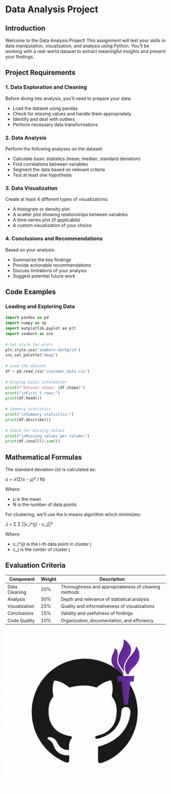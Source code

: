 # Data Analysis Project

## Introduction

Welcome to the Data Analysis Project! This assignment will test your skills in data manipulation, visualization, and analysis using Python. You'll be working with a real-world dataset to extract meaningful insights and present your findings.

## Project Requirements

### 1. Data Exploration and Cleaning

Before diving into analysis, you'll need to prepare your data:

- Load the dataset using pandas
- Check for missing values and handle them appropriately
- Identify and deal with outliers
- Perform necessary data transformations

### 2. Data Analysis

Perform the following analyses on the dataset:

- Calculate basic statistics (mean, median, standard deviation)
- Find correlations between variables
- Segment the data based on relevant criteria
- Test at least one hypothesis

### 3. Data Visualization

Create at least 4 different types of visualizations:

- A histogram or density plot
- A scatter plot showing relationships between variables
- A time-series plot (if applicable)
- A custom visualization of your choice

### 4. Conclusions and Recommendations

Based on your analysis:

- Summarize the key findings
- Provide actionable recommendations
- Discuss limitations of your analysis
- Suggest potential future work

## Code Examples

### Loading and Exploring Data

```python
import pandas as pd
import numpy as np
import matplotlib.pyplot as plt
import seaborn as sns

# Set style for plots
plt.style.use('seaborn-darkgrid')
sns.set_palette("deep")

# Load the dataset
df = pd.read_csv('customer_data.csv')

# Display basic information
print(f"Dataset shape: {df.shape}")
print("\nFirst 5 rows:")
print(df.head())

# Summary statistics
print("\nSummary statistics:")
print(df.describe())

# Check for missing values
print("\nMissing values per column:")
print(df.isnull().sum())
```


## Mathematical Formulas

The standard deviation (σ) is calculated as:

σ = √(Σ(x - μ)² / N)

Where:
- μ is the mean
- N is the number of data points

For clustering, we'll use the k-means algorithm which minimizes:

J = Σ Σ ||x_i^(j) - c_j||²

Where:
- x_i^(j) is the i-th data point in cluster j
- c_j is the center of cluster j


## Evaluation Criteria

| Component | Weight | Description |
|-----------|--------|-------------|
| Data Cleaning | 20% | Thoroughness and appropriateness of cleaning methods |
| Analysis | 30% | Depth and relevance of statistical analysis |
| Visualization | 25% | Quality and informativeness of visualizations |
| Conclusions | 15% | Validity and usefulness of findings |
| Code Quality | 10% | Organization, documentation, and efficiency |

![Data Analysis Process](./test_img.png)
